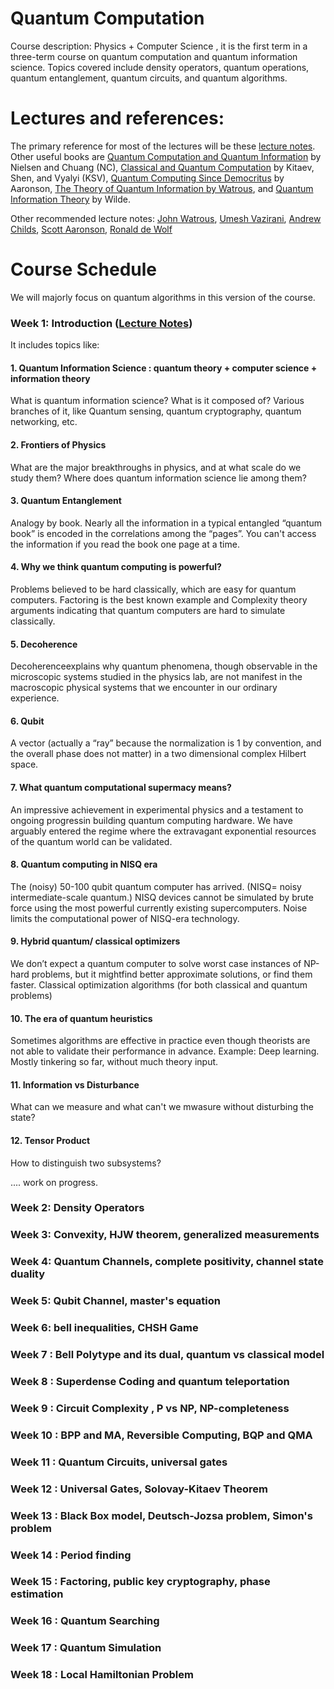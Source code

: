 # Quantum Computation
Course description: Physics + Computer Science , it is the first term in a three-term course on quantum computation and quantum information science. Topics covered include density operators, quantum operations, quantum entanglement, quantum circuits, and quantum algorithms.

# Lectures and references:
The primary reference for most of the lectures will be these [lecture notes](http://www.theory.caltech.edu/~preskill/ph219/index.html#lecture). Other useful books are [Quantum Computation and Quantum Information](http://www.amazon.com/gp/product/1107002176/ref=as_li_tf_il?ie=UTF8&camp=1789&creative=9325&creativeASIN=1107002176&linkCode=as2&tag=michaniels-20http://www.michaelnielsen.org/qcqi/) by Nielsen and Chuang (NC), [Classical and Quantum Computation](http://www.amazon.com/exec/obidos/tg/detail/-/082182161X/qid=1064887386/sr=8-3/ref=sr_8_3/102-1370066-0776166?v=glance&s=books&n=507846) by Kitaev, Shen, and Vyalyi (KSV), [Quantum Computing Since Democritus](http://www.amazon.com/Quantum-Computing-since-Democritus-Aaronson/dp/0521199565) by Aaronson, [The Theory of Quantum Information by Watrous](https://www.amazon.com/Theory-Quantum-Information-John-Watrous/dp/1107180562/), and [Quantum Information Theory](http://www.amazon.com/Quantum-Information-Theory-Mark-Wilde/dp/1107034256) by Wilde.

Other recommended lecture notes: [John Watrous](https://cs.uwaterloo.ca/~watrous/LectureNotes.html), [Umesh Vazirani](http://www.cs.berkeley.edu/~vazirani/quantum.html), [Andrew Childs](http://www.math.uwaterloo.ca/~amchilds/teaching/w08/co781.html), [Scott Aaronson](https://www.scottaaronson.com/blog/?p=3943), [Ronald de Wolf](https://arxiv.org/abs/1907.09415)



# Course Schedule
We will majorly focus on quantum algorithms in this version of the course.

### Week 1: Introduction ([Lecture Notes](https://vaulted-pelican-d82.notion.site/Week-1-Introduction-to-Quantum-Computing-Theory-b63706ed813d44a6aebb75fe9a5b2c46))
It includes topics like:

  #### 1. Quantum Information Science : quantum theory + computer science + information theory 
  What is quantum information science? What is it composed of? Various branches of it, like Quantum sensing, quantum cryptography, quantum networking, etc.
  
  #### 2. Frontiers of Physics
  What are the major breakthroughs in physics, and at what scale do we study them? Where does quantum information science lie among them?
  
  #### 3. Quantum Entanglement
  Analogy by book. Nearly all the information in a typical entangled “quantum book” is encoded in the correlations among the “pages”. You can't access the information if you read the book one page at a time.
  
  
  #### 4. Why we think quantum computing is powerful?
  Problems believed to be hard classically, which are easy for quantum computers. Factoring is the best known example and Complexity theory arguments indicating that quantum computers are hard to simulate classically.
  
  
  
  #### 5. Decoherence
  Decoherenceexplains why quantum phenomena, though observable in the microscopic systems studied in the physics lab, are not manifest in the macroscopic physical systems that we encounter in our ordinary experience.
  
  
  #### 6. Qubit
  A vector (actually a “ray” because the normalization is 1 by convention, and the overall phase does not matter) in a two dimensional complex Hilbert space.
  
  
  #### 7. What quantum computational supermacy means?
  An impressive achievement in experimental physics and a testament to ongoing progressin building quantum computing hardware.
We have arguably entered the regime where the extravagant exponential resources of the quantum world can be validated.
  
  #### 8. Quantum computing in NISQ era
  The (noisy) 50-100 qubit quantum computer has arrived.
(NISQ= noisy intermediate-scale quantum.)
NISQ devices cannot be simulated by brute force using the most powerful currently existing supercomputers.
Noise limits the computational power of NISQ-era technology.
  
  #### 9. Hybrid quantum/ classical optimizers
  We don’t expect a quantum computer to solve worst case instances of NP-hard problems, but it mightfind better approximate solutions, or find them faster.
Classical optimization algorithms (for both classical and quantum problems)
  
  #### 10. The era of quantum heuristics
  Sometimes algorithms are effective in practice even though theorists are not able to validate their performance in advance.
Example: Deep learning. Mostly tinkering so far, without much theory input.
  
  #### 11. Information vs Disturbance
  What can we measure and what can't we mwasure without disturbing the state?
  
  
  #### 12. Tensor Product
  How to distinguish two subsystems?
  
  
 
.... work on progress.

### Week 2: Density Operators

### Week 3: Convexity, HJW theorem, generalized measurements

### Week 4: Quantum Channels, complete positivity, channel state duality

### Week 5: Qubit Channel, master's equation


### Week 6: bell inequalities, CHSH Game

### Week 7 : Bell Polytype and its dual, quantum vs classical model

### Week 8 : Superdense Coding and quantum teleportation

### Week 9 : Circuit Complexity , P vs NP, NP-completeness

### Week 10 : BPP and MA, Reversible Computing, BQP and QMA

### Week 11 : Quantum Circuits, universal gates

### Week 12 : Universal Gates, Solovay-Kitaev Theorem

### Week 13 : Black Box model, Deutsch-Jozsa problem, Simon's problem

### Week 14 : Period finding

### Week 15 : Factoring, public key cryptography, phase estimation

### Week 16 : Quantum Searching

### Week 17 : Quantum Simulation

### Week 18 : Local Hamiltonian Problem

